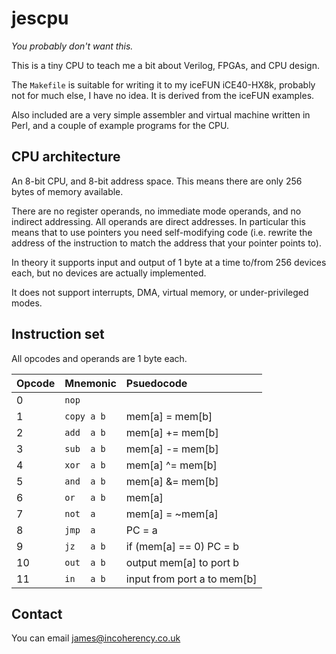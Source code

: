 # jescpu

*You probably don't want this.*

This is a tiny CPU to teach me a bit about Verilog, FPGAs, and CPU design.

The `Makefile` is suitable for writing it to my iceFUN iCE40-HX8k, probably not for much else, I have no idea.
It is derived from the iceFUN examples.

Also included are a very simple assembler and virtual machine written in Perl, and a couple of example programs
for the CPU.

## CPU architecture

An 8-bit CPU, and 8-bit address space. This means there are only 256 bytes of memory available.

There are no register operands, no immediate mode operands, and no indirect addressing. All operands are direct
addresses. In particular this means that to use pointers you need self-modifying code (i.e. rewrite the address of
the instruction to match the address that your pointer points to).

In theory it supports input and output of 1 byte at a time to/from 256 devices each, but no devices are actually
implemented.

It does not support interrupts, DMA, virtual memory, or under-privileged modes.

## Instruction set

All opcodes and operands are 1 byte each.

| Opcode | Mnemonic | Psuedocode |
| :----- | :------- | :--------- |
| 0      | `nop`      |            |
| 1      | `copy a b` | mem[a] = mem[b] |
| 2      | `add  a b`  | mem[a] += mem[b] |
| 3      | `sub  a b`  | mem[a] -= mem[b] |
| 4      | `xor  a b`  | mem[a] ^= mem[b] |
| 5      | `and  a b`  | mem[a] &= mem[b] |
| 6      | `or   a b`   | mem[a] |= mem[b] |
| 7      | `not  a`    | mem[a] = ~mem[a] |
| 8      | `jmp  a`    | PC = a      |
| 9      | `jz   a b`   | if (mem[a] == 0) PC = b |
| 10     | `out  a b`  | output mem[a] to port b |
| 11     | `in   a b`   | input from port a to mem[b] |

## Contact

You can email james@incoherency.co.uk
